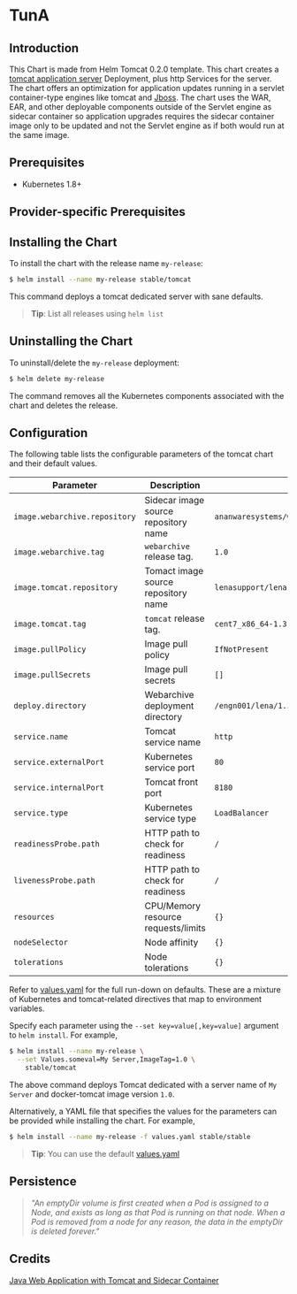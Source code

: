 # TunA


## Introduction

This Chart is made from Helm Tomcat 0.2.0 template.
This chart creates a [tomcat application server](http://tomcat.apache.org) Deployment, plus http Services for the server.
The chart offers an optimization for application updates running in a servlet container-type engines like tomcat and [Jboss](http://jbossas.jboss.org). The chart uses the WAR, EAR, and other deployable components outside of the Servlet engine as sidecar container so application upgrades requires the sidecar container image only to be updated and not the Servlet engine as if both would run at the same image. 


## Prerequisites

- Kubernetes 1.8+ 

## Provider-specific Prerequisites


## Installing the Chart

To install the chart with the release name `my-release`:

```bash
$ helm install --name my-release stable/tomcat
```

This command deploys a tomcat dedicated server with sane defaults.

> **Tip**: List all releases using `helm list`

## Uninstalling the Chart

To uninstall/delete the `my-release` deployment:

```bash
$ helm delete my-release
```

The command removes all the Kubernetes components associated with the chart and deletes the release.

## Configuration

The following table lists the configurable parameters of the tomcat chart and their default values.

Parameter                       | Description                           | Default
------------------------------- | ------------------------------------- | ----------------------------------------------------------
`image.webarchive.repository`   | Sidecar image source repository name  | `ananwaresystems/webarchive`
`image.webarchive.tag`          | `webarchive` release tag.             | `1.0`
`image.tomcat.repository`       | Tomact image source repository name   | `lenasupport/lena-enterprise`
`image.tomcat.tag`              | `tomcat` release tag.                 | `cent7_x86_64-1.3.0e-lab`
`image.pullPolicy`              | Image pull policy                     | `IfNotPresent`
`image.pullSecrets`             | Image pull secrets                    | `[]`
`deploy.directory`              | Webarchive deployment directory       | `/engn001/lena/1.3/servers/APP_SERVER/webapps`
`service.name`                  | Tomcat service name                   | `http`
`service.externalPort`          | Kubernetes service port               | `80`
`service.internalPort`          | Tomcat front port                     | `8180`
`service.type`                  | Kubernetes service type               | `LoadBalancer`
`readinessProbe.path`           | HTTP path to check for readiness      | `/`
`livenessProbe.path`            | HTTP path to check for readiness      | `/`
`resources`                     | CPU/Memory resource requests/limits   | `{}`
`nodeSelector`                  | Node affinity                         | `{}`
`tolerations`                   | Node tolerations                      | `{}`

Refer to [values.yaml](values.yaml) for the full run-down on defaults. These are a mixture of Kubernetes and tomcat-related directives that map to environment variables. 

Specify each parameter using the `--set key=value[,key=value]` argument to `helm install`. For example,

```bash
$ helm install --name my-release \
  --set Values.someval=My Server,ImageTag=1.0 \
    stable/tomcat
```

The above command deploys Tomcat dedicated with a server name of `My Server` and docker-tomcat image version `1.0`.

Alternatively, a YAML file that specifies the values for the parameters can be provided while installing the chart. For example,

```bash
$ helm install --name my-release -f values.yaml stable/stable
```

> **Tip**: You can use the default [values.yaml](values.yaml)

## Persistence

> *"An emptyDir volume is first created when a Pod is assigned to a Node, and exists as long as that Pod is running on that node. When a Pod is removed from a node for any reason, the data in the emptyDir is deleted forever."*

## Credits

[Java Web Application with Tomcat and Sidecar Container](https://github.com/kubernetes/examples/tree/master/staging/javaweb-tomcat-sidecar)
